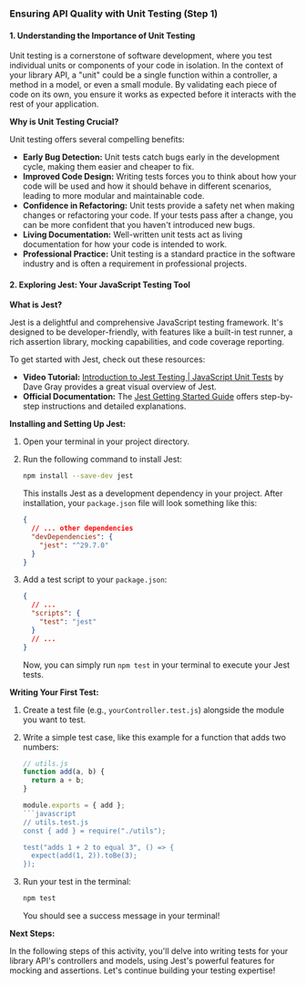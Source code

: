 ### Ensuring API Quality with Unit Testing (Step 1)

#### 1. Understanding the Importance of Unit Testing

Unit testing is a cornerstone of software development, where you test individual units or components of your code in isolation. In the context of your library API, a "unit" could be a single function within a controller, a method in a model, or even a small module. By validating each piece of code on its own, you ensure it works as expected before it interacts with the rest of your application.

**Why is Unit Testing Crucial?**

Unit testing offers several compelling benefits:

- **Early Bug Detection:** Unit tests catch bugs early in the development cycle, making them easier and cheaper to fix.
- **Improved Code Design:** Writing tests forces you to think about how your code will be used and how it should behave in different scenarios, leading to more modular and maintainable code.
- **Confidence in Refactoring:** Unit tests provide a safety net when making changes or refactoring your code. If your tests pass after a change, you can be more confident that you haven't introduced new bugs.
- **Living Documentation:** Well-written unit tests act as living documentation for how your code is intended to work.
- **Professional Practice:** Unit testing is a standard practice in the software industry and is often a requirement in professional projects.

#### 2. Exploring Jest: Your JavaScript Testing Tool

**What is Jest?**

Jest is a delightful and comprehensive JavaScript testing framework. It's designed to be developer-friendly, with features like a built-in test runner, a rich assertion library, mocking capabilities, and code coverage reporting.

To get started with Jest, check out these resources:

- **Video Tutorial:** [Introduction to Jest Testing | JavaScript Unit Tests](https://www.youtube.com/watch?v=x6NUZ8dc9Qg) by Dave Gray provides a great visual overview of Jest.
- **Official Documentation:** The [Jest Getting Started Guide](https://jestjs.io/docs/getting-started) offers step-by-step instructions and detailed explanations.

**Installing and Setting Up Jest:**

1.  Open your terminal in your project directory.
2.  Run the following command to install Jest:

    ```bash
    npm install --save-dev jest
    ```

    This installs Jest as a development dependency in your project. After installation, your `package.json` file will look something like this:

    ```json
    {
      // ... other dependencies
      "devDependencies": {
        "jest": "^29.7.0"
      }
    }
    ```

3.  Add a test script to your `package.json`:

    ```json
    {
      // ...
      "scripts": {
        "test": "jest"
      }
      // ...
    }
    ```

    Now, you can simply run `npm test` in your terminal to execute your Jest tests.

**Writing Your First Test:**

1.  Create a test file (e.g., `yourController.test.js`) alongside the module you want to test.
2.  Write a simple test case, like this example for a function that adds two numbers:

    ````javascript
    // utils.js
    function add(a, b) {
      return a + b;
    }

    module.exports = { add };
    ```javascript
    // utils.test.js
    const { add } = require("./utils");

    test("adds 1 + 2 to equal 3", () => {
      expect(add(1, 2)).toBe(3);
    });
    ````

3.  Run your test in the terminal:

    ```bash
    npm test
    ```

    You should see a success message in your terminal!

**Next Steps:**

In the following steps of this activity, you'll delve into writing tests for your library API's controllers and models, using Jest's powerful features for mocking and assertions. Let's continue building your testing expertise!
